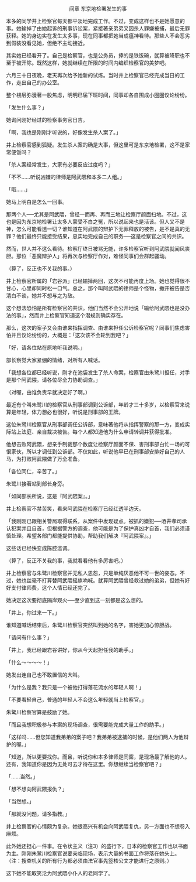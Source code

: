 <p align="center">间章 东京地检署发生的事</p>

本多的同学井上检察官每天都平淡地完成工作。不过，变成这样也不是她愿意的事。她输掉了由她起诉的刑事诉讼案，紧接著亲弟弟又因杀人罪嫌被捕，最后无罪获释。她的身边实在发生太多事，现在同事都把她当成瘟神看待。那些人不会恶劣到假装没看见她，但绝不主动接近。

其实她已经看开了。自己是检察官，也是公务员，捧的是铁饭碗，就算被降职也不至于被开除。既然这样，她就继续在所限的时间内编织检察官的美梦吧。

六月三十日夜晚，老天再次给予她新的试炼。当时井上检察官已经完成当日的工作，走出自己的办公室。

整个楼层弥漫著一股焦虑，明明已届下班时间，同事却各自围成小圈圈议论纷纷。

「发生什么事？」

她询问刚好经过的检察事务官日吉。

「啊，我也是刚刚才听说的，好像发生杀人案了。」

井上检察官感到狐疑。发生杀人案的确是大事，但这里可是东京地检署，这不是家常便饭吗？

「杀人案经常发生，大家有必要反应过度吗？」

「不不……听说凶嫌的律师是阿武隈和本多二人组。」

「哦……」

她马上明白是怎么一回事。

那两个人──尤其是阿武隈，曾经一而再、再而三地让检察厅颜面扫地。不过，这也是因为东京地检署让太多人蒙受不白之冤，所以说起来也是活该。但人又不是神，怎么可能看透一切？谁知道在阿武隈的辩护下无罪释放的被告，是不是真的无罪？他们最终只能接受结果，忠实地完成自己的职务──这是检察官之间的共识。

然而，世人并不这么看待。检察厅终日被骂无能，许多检察官听到阿武隈就闻风丧胆。那位「恶魔辩护人」将再次与检察厅作对，难怪同事们会群起骚动。

（算了，反正也不关我的事。）

井上检察官所属的「岩谷派」已经输掉两回，这次不可能再度上场。她也觉得很不甘心，心里却同时松一口气。总之，那个叫阿武隈的律师是个怪物，撇开被告是否清白不谈，她并不想与之为敌。

这个想法恐怕是所有检察官的共识。他们当然不会公开地说「输给阿武隈也是没办法的事」，然而井上检察官知道这个潜规则确实存在。

那么，这次的案子又会由谁来指挥调查、由谁来担任公诉检察官呢？同事们焦虑害怕并且议论纷纷的，大概是：「这次该不会轮到我吧？」

「好，请各位站在原地听我说明。」

部长察觉大家紧绷的情绪，对所有人喊话。

「我想各位都已经听说，刚才在池袋发生了杀人命案，检察官由朱鹭川担任，对手是那个阿武隈。请各位尽全力协助调查。」

（对喔，由谁负责早就决定好了啊。）

最近有个叫朱鹭川的检察官从刑事部调到公诉部，年龄才三十多岁，以检察官来说算是年轻，体力想必也很好，听说是刑事部的王牌。

这位朱鹭川检察官从刑事部调任公诉部，意味著他将从指挥警察的那一方，变成实际站上法庭、亲自裁决被告。每个人都知道他为什么申请转调并获得批准。

他想击败阿武隈，想亲手制裁那个数度让检察厅颜面不保、害刑事部白忙一场的可恨家伙，所以才调任到公诉部。不仅如此，听说他早已在刑事部安排好自己的人马，为打败阿武隈做了万全准备。

「各位同仁，辛苦了。」

朱鹭川接著站到部长身旁。

「如同部长所说，这是『阿武隈案』。」

井上检察官不禁苦笑，看来阿武隈在检察厅已经红透半边天。

「我刚刚已跟相关警局取得联系，从案件中发现疑点。被抓的嫌犯──酒井孝司承认犯案并且自首，但根据警方的调查，他可能是为了保护真凶才自首，我们必须谨慎处理。希望各部门都能提供协助，帮助我们解决『阿武隈案』。」

这些话已经快变成陈腔滥调。

（算了，反正不关我的事，我就看看他有多厉害吧。）

井上检察官与朱鹭川检察官并无私人恩怨，只是单纯厌恶他不可一世的姿态。不过，她也丝毫不打算替阿武隈摇旗吶喊。就算阿武隈曾经救过她的弟弟，但她有好好支付律师费，这个人情已经还完了。

她决定这次要彻底隔岸观火──至少直到这一刻都是这么想的。

「井上，你过来一下。」

谁知道喊话结束后，朱鹭川检察官突然叫到她的名字，害她更加心惊胆战。

「请问有什么事？」

「井上，我已经跟岩谷讲好，你从今天起担任我的助手。」

「什么～～～～！」

她发出连自己也不敢置信的大叫。

「为什么是我？我只是一个被他打得落花流水的年轻人啊！」

「不要看轻自己，普通的年轻人不会这么年轻就当上检察官。」

朱鹭川检察官算是鼓励了她。

「而且我想积极参与本案的现场调查，很需要能完成大量工作的助手。」

「这样吗……但您知道我弟弟的案子吧？我弟弟被逮捕的时候，是他们两人为他辩护的喔。」

「知道，所以更要找你。而且，听说你和本多律师是同窗，是现场最了解他的人。还有，我知道你是因为无处可去才待在这里。你想继续当检察官吧？」

「……当然。」

「想不想向阿武隈报仇？」

「当然想。」

「那就没问题，请多指教。」

井上检察官的心情颇为复杂。她很高兴有机会向阿武隈复仇，另一方面也不想卷入麻烦。

此外她还担心一件事。在令状主义（注3）的盛行下，日本的检察官工作也以书面为主。刚刚朱鹭川检察官说要亲临现场，表示大量的书面工作将落在她头上。（注：搜查机关的所有行为都必须由法官事先签核公文才能进行之原则。）

这下她不能取笑沦为阿武隈小仆人的老同学了。

